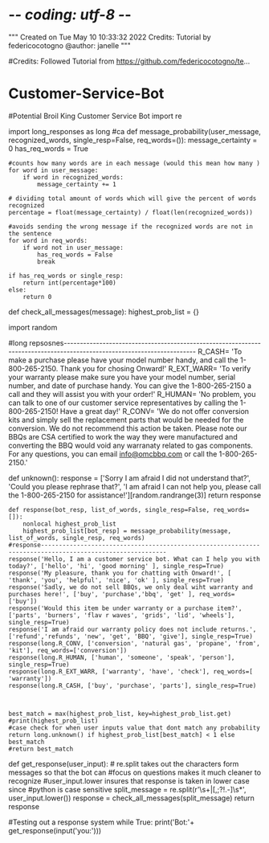 # -*- coding: utf-8 -*-
"""
Created on Tue May 10 10:33:32 2022
Credits: Tutorial by federicocotogno
@author: janelle
"""


#Credits: Followed Tutorial from https://github.com/federicocotogno/te...
# Customer-Service-Bot
#Potential Broil King Customer Service Bot
import re

import long_responses as long
#ca
def message_probability(user_message, recognized_words, single_resp=False, req_words=()):
    message_certainty = 0
    has_req_words = True
    
    #counts how many words are in each message (would this mean how many )
    for word in user_message:
        if word in recognized_words:
            message_certainty += 1
            
    # dividing total amount of words which will give the percent of words recognized
    percentage = float(message_certainty) / float(len(recognized_words))
    
    #avoids sending the wrong message if the recognized words are not in the sentence
    for word in req_words:
        if word not in user_message:
            has_req_words = False 
            break
    
    if has_req_words or single_resp:
        return int(percentage*100)
    else:
        return 0
    
def check_all_messages(message):
    highest_prob_list = {}
    
    

import random


#long repsosnes-----------------------------------------------------------------------------------------------------------------------
R_CASH= 'To make a purchase please have your model number handy, and call the 1-800-265-2150. Thank you for chosing Onward!' 
R_EXT_WARR= 'To verify your warranty please make sure you have your model number, serial number, and date of purchase handy. You can give the 1-800-265-2150 a call and they will assist you with your order!'
R_HUMAN= 'No problem, you can talk to one of our customer service representatives by calling the 1-800-265-2150! Have a great day!'
R_CONV= 'We do not offer conversion kits and simply sell the replacement parts that would be needed for the conversion. We do not recommend this action be taken. Please note our BBQs are CSA certified to work the way they were manufactured and converting the BBQ would void any warranaty related to gas components. For any questions, you can email info@omcbbq.com or call the 1-800-265-2150.'


def unknown():
    response = ['Sorry I am afraid I did not understand that?', 
                'Could you please rephrase that?', 
                'I am afraid I can not help you, please call the 1-800-265-2150 for assistance!'][random.randrange(3)]
    return response
    
    

    def response(bot_resp, list_of_words, single_resp=False, req_words=[]):
        nonlocal highest_prob_list
        highest_prob_list[bot_resp] = message_probability(message, list_of_words, single_resp, req_words)
    #response---------------------------------------------------------------------------------------------------------
    response('Hello, I am a customer service bot. What can I help you with today?', ['hello', 'hi', 'good morning' ], single_resp=True)
    response('My pleasure, thank you for chatting with Onward!', [ 'thank', 'you', 'helpful', 'nice', 'ok' ], single_resp=True)
    response('Sadly, we do not sell BBQs, we only deal wiht warranty and purchases here!', ['buy', 'purchase','bbq', 'get' ], req_words= ['buy'])
    response('Would this item be under warranty or a purchase item?', ['parts', 'burners', 'flav r waves', 'grids', 'lid', 'wheels'], single_resp=True)
    response('I am afraid our warranty policy does not include returns.', ['refund','refunds', 'new', 'get', 'BBQ', 'give'], single_resp=True)
    response(long.R_CONV, ['conversion', 'natural gas', 'propane', 'from', 'kit'], req_words=['conversion'])
    response(long.R_HUMAN, ['human', 'someone', 'speak', 'person'], single_resp=True)
    response(long.R_EXT_WARR, ['warranty', 'have', 'check'], req_words=[ 'warranty'])   
    response(long.R_CASH, ['buy', 'purchase', 'parts'], single_resp=True)
    
    
    
    best_match = max(highest_prob_list, key=highest_prob_list.get)
    #print(highest_prob_list)
    #case check for when user inputs value that dont match any probability
    return long.unknown() if highest_prob_list[best_match] < 1 else best_match
    #return best_match
    
    
    
    
def get_response(user_input):
    # re.split takes out the characters form messages so that the bot can 
    #focus on questions makes it much cleaner to recognize
    #user_input.lower insures that response is taken in lower case since 
    #python is case sensitive
    split_message = re.split(r'\s+|[,;?!.-]\s*', user_input.lower())
    response = check_all_messages(split_message)
    return response

#Testing out a response system
while True: 
     print('Bot:'+ get_response(input('you:')))
